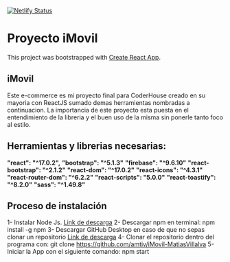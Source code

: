 [![Netlify Status](https://api.netlify.com/api/v1/badges/66c28a08-3304-4caa-8dbb-ddbc35b019d1/deploy-status)](https://app.netlify.com/sites/spectacular-panda-f3e80c/deploys)

# Proyecto iMovil

This project was bootstrapped with [Create React App](https://github.com/facebook/create-react-app).

## iMovil

Este e-commerce es mi proyecto final para CoderHouse creado en su mayoria con ReactJS sumado demas herramientas nombradas a continuacion. La importancia de este proyecto esta puesta en el entendimiento de la libreria y el buen uso de la misma sin ponerle tanto foco al estilo.

## Herramientas y librerias necesarias:

**"react": "^17.0.2",**
**"bootstrap": "^5.1.3"**
**"firebase": "^9.6.10"**
**"react-bootstrap": "^2.1.2"**
**"react-dom": "^17.0.2"**
**"react-icons": "^4.3.1"**
**"react-router-dom": "^6.2.2"**
**"react-scripts": "5.0.0"**
**"react-toastify": "^8.2.0"**
**"sass": "^1.49.8"**

## Proceso de instalación
1- Instalar Node Js.
[Link de descarga](https://nodejs.org/en/descargar/)
2- Descargar npm en terminal:
npm install -g npm
3- Descargar GitHub Desktop en caso de que no sepas clonar un repositorio
[Link de descarga](https://desktop.github.com)
4- Clonar el repositorio dentro del programa con:
git clone https://github.com/amtiv/iMovil-MatiasVillalva
5- Iniciar la App con el siguiente comando:
npm start